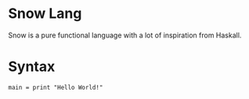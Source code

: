 # Snow Lang

Snow is a pure functional language with a lot of inspiration from Haskall.

# Syntax

```
main = print "Hello World!"
```
